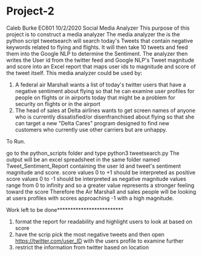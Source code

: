 # Project-2
Caleb Burke EC601 10/2/2020 Social Media Analyzer
This purpose of this project is to construct a media analyzer The media analyzer the is the python script tweetsearch will search 
today's Tweets that contain negative keywords related to flying and flights. It will then take 10 tweets and feed them into the 
Google NLP to determine the Sentiment. The analyzer then writes the User id from the twitter feed and Google NLP's Tweet magnitude 
and score into an Excel report that maps user ids to magnitude and score of the tweet itself.
This media analyzer could be used by:

1.	A federal air Marshall wants a list of today's twitter users that have a negative sentiment about flying so that he can examine 
user profiles for people on flights or in airports today that might be a problem for security on flights or in the airport
2.	The head of sales at Delta airlines wants to get screen names of anyone who is currently dissatisfied/or disenfranchised about 
flying so that she can target a new "Delta Cares" program designed to find new customers who currently use other carriers but are unhappy.

To Run.

go to the python_scripts folder and type python3 tweetsearch.py The output will be an excel spreadsheet in the same folder named 
Tweet_Sentiment_Report containing the user Id and tweet's sentiment magnitude and score.
score values 0 to +1 should be interpreted as positive score values 0 to -1 should be interpreted as negative magnitude values 
range from 0 to infinity and so a greater value represents a stronger feeling toward the score
Therefore the Air Marshall and sales people will be looking at users profiles with scores approaching -1 with a high magnitude.

Work left to be done*************************
1.	format the report for readability and highlight users to look at based on score
2.	have the scrip pick the most negative tweets and then open https://twitter.com/user_ID with the users profile to examine further
3.	restrict the information from twitter based on location

